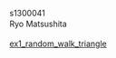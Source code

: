 s1300041<br>
Ryo Matsushita　<br><br>
[ex1_random_walk_triangle](https://github.com/ryouy/CG_exercises/blob/main/ex1_random_walk_triangle/result.md)<br>
